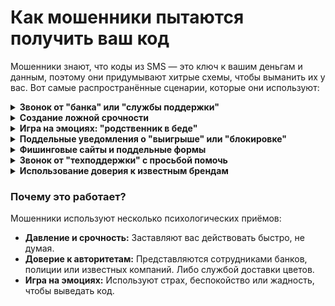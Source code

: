 # Как мошенники пытаются получить ваш код

Мошенники знают, что коды из SMS — это ключ к вашим деньгам и данным, поэтому они придумывают хитрые схемы, чтобы выманить их у вас. Вот самые распространённые сценарии, которые они используют:

<details>

<summary><strong>Звонок от "банка" или "службы поддержки"</strong></summary>

**Как это выглядит:** Вам звонят и представляются сотрудником банка, службы поддержки или даже правоохранительных органов. Они говорят, что ваш аккаунт или карта находятся под угрозой, и для защиты нужно сообщить код из SMS, который вам только что пришёл.

**Пример:** "Здравствуйте, это служба безопасности вашего банка. На ваш счёт совершена подозрительная операция. Чтобы её остановить, назовите код, который мы вам отправили."

**Цель:** Получить код и использовать его для доступа к вашему аккаунту или подтверждения перевода.&#x20;

**Помни:** Код не назвал - виноват банк, что не остановил подозрительную транзакцию. Код назвал - виноват сам, и средства в случае мошенничества не возместят. &#x20;

</details>

<details>

<summary><strong>Создание ложной срочности</strong></summary>

**Как это выглядит:** Мошенники давят на вас, утверждая, что нужно действовать немедленно, иначе вы потеряете деньги или доступ к аккаунту.

**Пример:** "Если вы не назовёте код в течение 5 минут, ваша карта будет заблокирована!"

**Цель:** Заставить вас действовать быстро, не думая, и сообщить код.

</details>

<details>

<summary><strong>Игра на эмоциях: "родственник в беде"</strong></summary>

**Как это выглядит:** Вам звонят и говорят, что ваш близкий человек попал в беду (например, авария или задержание полицией), и для помощи нужны деньги. Затем просят сообщить код из SMS для подтверждения перевода.

**Пример:** "Ваш сын попал в аварию, срочно нужны деньги на лечение! Назовите код, чтобы мы могли помочь."

**Цель:** Использовать ваши эмоции, чтобы выдать код.

</details>

<details>

<summary><strong>Поддельные уведомления о "выигрыше" или "блокировке"</strong></summary>

**Как это выглядит:** Вам приходит SMS с сообщением о выигрыше в лотерее или блокировке аккаунта. Для разблокировки или получения приза просят сообщить код из следующего SMS.

**Пример:** "Поздравляем! Вы выиграли 100 000 рублей. Для получения приза отправьте код, который придёт вам в следующем сообщении."

**Цель:** Заставить вас поверить в легитимность сообщения и добровольно отдать код.

</details>

<details>

<summary><strong>Фишинговые сайты и поддельные формы</strong></summary>

**Как это выглядит:** Вам приходит ссылка на сайт, который выглядит как официальный (например, банк или Госуслуги). Там вас просят ввести код из SMS для "подтверждения личности" или "разблокировки аккаунта".

**Пример:** "Ваш аккаунт на Госуслугах заблокирован. Перейдите по ссылке и введите код из SMS для восстановления доступа."

**Цель:** Получить код и использовать его для входа в ваш аккаунт.

</details>

<details>

<summary><strong>Звонок от "техподдержки" с просьбой помочь</strong></summary>

**Как это выглядит:** Мошенник представляется сотрудником техподдержки и говорит, что ваш аккаунт взломали. Он просит вас сообщить код из SMS, чтобы "заблокировать взломщика".

**Пример:** "Мы заметили подозрительную активность в вашем аккаунте. Назовите код из SMS, чтобы мы могли остановить взлом."

**Цель:** Получить код и получить доступ к вашему аккаунту.

</details>

<details>

<summary><strong>Использование доверия к известным брендам</strong></summary>

**Как это выглядит:** Мошенники представляются сотрудниками известных компаний (например, Apple, Google, Яндекс) и говорят, что ваш аккаунт взломан или нуждается в проверке. Они просят код из SMS для "подтверждения".

**Пример:** "Это служба безопасности Apple. Ваш аккаунт iCloud был взломан. Назовите код из SMS, чтобы мы могли его защитить."

**Цель:** Получить доступ к вашему аккаунту или данным.

</details>

### **Почему это работает?**

Мошенники используют несколько психологических приёмов:

* **Давление и срочность:** Заставляют вас действовать быстро, не думая.
* **Доверие к авторитетам:** Представляются сотрудниками банков, полиции или известных компаний. Либо службой доставки цветов.&#x20;
* **Игра на эмоциях:** Используют страх, беспокойство или жадность, чтобы выведать код.
